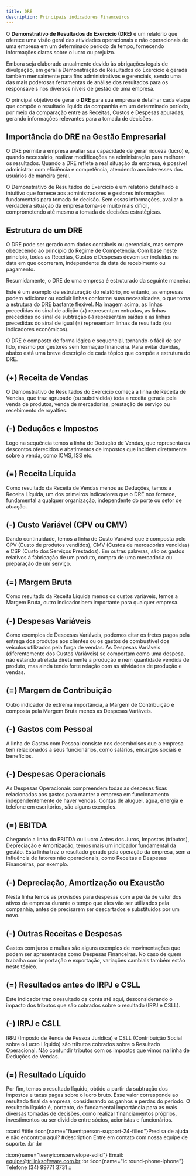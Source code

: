 ```yaml
---
title: DRE
description: Principais indicadores Financeiros
---
```


O **Demonstrativo de Resultados do Exercício (DRE)** é um relatório que oferece uma visão geral das atividades operacionais e não operacionais de uma empresa em um determinado período de tempo, fornecendo informações claras sobre o lucro ou prejuízo.

Embora seja elaborado anualmente devido às obrigações legais de divulgação, em geral a Demonstração de Resultados do Exercício é gerada também mensalmente para fins administrativos e gerenciais, sendo uma das mais poderosas ferramentas de análise dos resultados para os responsáveis nos diversos níveis de gestão de uma empresa.

O principal objetivo de gerar o **DRE** para sua empresa é detalhar cada etapa que compõe o resultado líquido da companhia em um determinado período, por meio da comparação entre as Receitas, Custos e Despesas apuradas, gerando informações relevantes para a tomada de decisões.

## Importância do DRE na Gestão Empresarial

O DRE permite à empresa avaliar sua capacidade de gerar riqueza (lucro) e, quando necessário, realizar modificações na administração para melhorar os resultados. Quando a DRE reflete a real situação da empresa, é possível administrar com eficiência e competência, atendendo aos interesses dos usuários de maneira geral.

O Demonstrativo de Resultados do Exercício é um relatório detalhado e intuitivo que fornece aos administradores e gestores informações fundamentais para tomada de decisão. Sem essas informações, avaliar a verdadeira situação da empresa torna-se muito mais difícil, comprometendo até mesmo a tomada de decisões estratégicas.

## Estrutura de um DRE

O DRE pode ser gerado com dados contábeis ou gerenciais, mas sempre obedecendo ao princípio do Regime de Competência. Com base neste princípio, todas as Receitas, Custos e Despesas devem ser incluídas na data em que ocorreram, independente da data de recebimento ou pagamento.

Resumidamente, o DRE de uma empresa é estruturado da seguinte maneira:

<template>
  <div>
    <NuxtImg src="public/img/duvidas/financeiro/dre.png" alt="Logo" width="150" height="150" />
  </div>
</template>

Este é um exemplo de estruturação do relatório, no entanto, as empresas podem adicionar ou excluir linhas conforme suas necessidades, o que torna a estrutura do DRE bastante flexível. Na imagem acima, as linhas precedidas do sinal de adição (+) representam entradas, as linhas precedidas do sinal de subtração (-) representam saídas e as linhas precedidas do sinal de igual (=) representam linhas de resultado (ou indicadores econômicos).

O DRE é composto de forma lógica e sequencial, tornando-o fácil de ser lido, mesmo por gestores sem formação financeira. Para evitar dúvidas, abaixo está uma breve descrição de cada tópico que compõe a estrutura do DRE.

## (+) Receita de Vendas

O Demonstrativo de Resultados do Exercício começa a linha de Receita de Vendas, que traz agrupado (ou subdividida) toda a receita gerada pela venda de produtos, venda de mercadorias, prestação de serviço ou recebimento de royalties.

## (-) Deduções e Impostos

Logo na sequência temos a linha de Dedução de Vendas, que representa os descontos oferecidos e abatimentos de impostos que incidem diretamente sobre a venda, como ICMS, ISS etc.

## (=) Receita Líquida

Como resultado da Receita de Vendas menos as Deduções, temos a Receita Líquida, um dos primeiros indicadores que o DRE nos fornece, fundamental a qualquer organização, independente do porte ou setor de atuação.

## (-) Custo Variável (CPV ou CMV)

Dando continuidade, temos a linha de Custo Variável que é composta pelo CPV (Custo de produtos vendidos), CMV (Custos de mercadorias vendidas) e CSP (Custo dos Serviços Prestados). Em outras palavras, são os gastos relativos à fabricação de um produto, compra de uma mercadoria ou preparação de um serviço.

## (=) Margem Bruta

Como resultado da Receita Líquida menos os custos variáveis, temos a Margem Bruta, outro indicador bem importante para qualquer empresa.

## (-) Despesas Variáveis

Como exemplos de Despesas Variáveis, podemos citar os fretes pagos pela entrega dos produtos aos clientes ou os gastos de combustível dos veículos utilizados pela força de vendas. As Despesas Variáveis (diferentemente dos Custos Variáveis) se comportam como uma despesa, não estando atrelada diretamente a produção e nem quantidade vendida de produto, mas ainda tendo forte relação com as atividades de produção e vendas.

## (=) Margem de Contribuição

Outro indicador de extrema importância, a Margem de Contribuição é composta pela Margem Bruta menos as Despesas Variáveis. 

## (-) Gastos com Pessoal

A linha de Gastos com Pessoal consiste nos desembolsos que a empresa tem relacionados a seus funcionários, como salários, encargos sociais e benefícios.

## (-) Despesas Operacionais

As Despesas Operacionais compreendem todas as despesas fixas relacionadas aos gastos para manter a empresa em funcionamento independentemente de haver vendas. Contas de aluguel, água, energia e telefone em escritórios, são alguns exemplos.

## (=) EBITDA

Chegando a linha do EBITDA ou Lucro Antes dos Juros, Impostos (tributos), Depreciação e Amortização, temos mais um indicador fundamental da gestão. Esta linha traz o resultado gerado pela operação da empresa, sem a influência de fatores não operacionais, como Receitas e Despesas Financeiras, por exemplo.

## (-) Depreciação, Amortização ou Exaustão

Nesta linha temos as provisões para despesas com a perda de valor dos ativos da empresa durante o tempo que eles vão ser utilizados pela companhia, antes de precisarem ser descartados e substituídos por um novo.

## (-) Outras Receitas e Despesas

Gastos com juros e multas são alguns exemplos de movimentações que podem ser apresentadas como Despesas Financeiras. No caso de quem trabalha com importação e exportação, variações cambiais também estão neste tópico.

## (=) Resultados antes do IRPJ e CSLL

Este indicador traz o resultado da conta até aqui, desconsiderando o impacto dos tributos que são cobrados sobre o resultado (IRPJ e CSLL).

## (-) IRPJ e CSLL

IRPJ (Imposto de Renda de Pessoa Jurídica) e CSLL (Contribuição Social sobre o Lucro Líquido) são tributos cobrados sobre o Resultado Operacional. Não confundir tributos com os impostos que vimos na linha de Deduções de Vendas.

## (=) Resultado Líquido

Por fim, temos o resultado líquido, obtido a partir da subtração dos impostos e taxas pagas sobre o lucro bruto. Esse valor corresponde ao resultado final da empresa, considerando os ganhos e perdas do período.
O resultado líquido é, portanto, de fundamental importância para as mais diversas tomadas de decisões, como realizar financiamentos próprios, investimentos ou ser dividido entre sócios, acionistas e funcionários.

 ::card
 #title
 :icon{name="fluent:person-support-24-filled"}Precisa de ajuda e não encontrou aqui?
 #description
 Entre em contato com nossa equipe de suporte. :br :br

:icon{name="teenyicons:envelope-solid"} Email:  <equipe@trilinksoftware.com.br>
:br
:icon{name="ic:round-phone-iphone"} Telefone (34) 99771 3731
 ::
